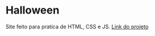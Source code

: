 # Halloween
 Site feito para pratica de HTML, CSS e JS.
 [Link do projeto](https://evandrocalado.github.io/halloween/)
